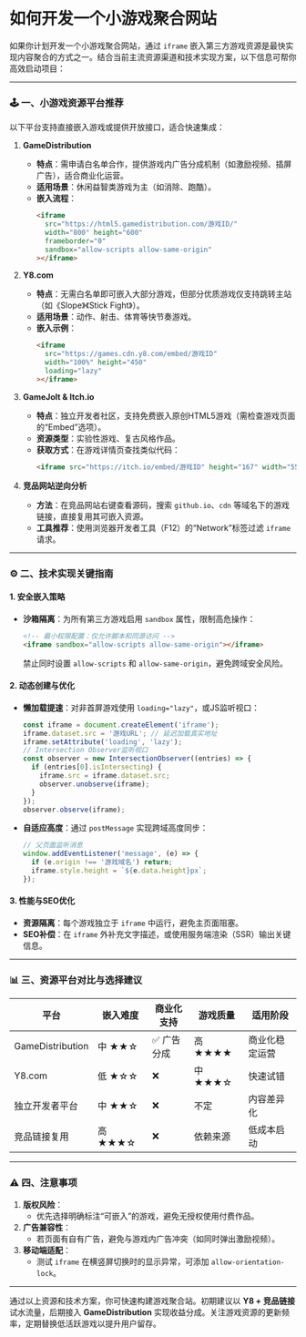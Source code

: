 # 如何开发一个小游戏聚合网站

如果你计划开发一个小游戏聚合网站，通过 `iframe` 嵌入第三方游戏资源是最快实现内容聚合的方式之一。结合当前主流资源渠道和技术实现方案，以下信息可帮你高效启动项目：

---

### 🕹️ **一、小游戏资源平台推荐**
以下平台支持直接嵌入游戏或提供开放接口，适合快速集成：

1. **GameDistribution**  
   - **特点**：需申请白名单合作，提供游戏内广告分成机制（如激励视频、插屏广告），适合商业化运营。  
   - **适用场景**：休闲益智类游戏为主（如消除、跑酷）。  
   - **嵌入流程**：  
     ```html
     <iframe 
       src="https://html5.gamedistribution.com/游戏ID/" 
       width="800" height="600" 
       frameborder="0" 
       sandbox="allow-scripts allow-same-origin"
     ></iframe>
     ```

2. **Y8.com**  
   - **特点**：无需白名单即可嵌入大部分游戏，但部分优质游戏仅支持跳转主站（如《Slope》《Stick Fight》）。  
   - **适用场景**：动作、射击、体育等快节奏游戏。  
   - **嵌入示例**：  
     ```html
     <iframe 
       src="https://games.cdn.y8.com/embed/游戏ID" 
       width="100%" height="450" 
       loading="lazy"
     ></iframe>
     ```

3. **GameJolt & Itch.io**  
   - **特点**：独立开发者社区，支持免费嵌入原创HTML5游戏（需检查游戏页面的“Embed”选项）。  
   - **资源类型**：实验性游戏、复古风格作品。  
   - **获取方式**：在游戏详情页查找类似代码：  
     ```html
     <iframe src="https://itch.io/embed/游戏ID" height="167" width="552"></iframe>
     ```

4. **竞品网站逆向分析**  
   - **方法**：在竞品网站右键查看源码，搜索 `github.io`、`cdn` 等域名下的游戏链接，直接复用其可嵌入资源。  
   - **工具推荐**：使用浏览器开发者工具（F12）的“Network”标签过滤 `iframe` 请求。

---

### ⚙️ **二、技术实现关键指南**  
#### 1. **安全嵌入策略**  
   - **沙箱隔离**：为所有第三方游戏启用 `sandbox` 属性，限制高危操作：  
     ```html
     <!-- 最小权限配置：仅允许脚本和同源访问 -->
     <iframe sandbox="allow-scripts allow-same-origin"></iframe>
     ```
     禁止同时设置 `allow-scripts` 和 `allow-same-origin`，避免跨域安全风险。

#### 2. **动态创建与优化**
   - **懒加载提速**：对非首屏游戏使用 `loading="lazy"`，或JS监听视口：  
     ```javascript
     const iframe = document.createElement('iframe');
     iframe.dataset.src = '游戏URL'; // 延迟加载真实地址
     iframe.setAttribute('loading', 'lazy');
     // Intersection Observer监听视口
     const observer = new IntersectionObserver((entries) => {
       if (entries[0].isIntersecting) {
         iframe.src = iframe.dataset.src;
         observer.unobserve(iframe);
       }
     });
     observer.observe(iframe);
     ```
   - **自适应高度**：通过 `postMessage` 实现跨域高度同步：  
     ```javascript
     // 父页面监听消息
     window.addEventListener('message', (e) => {
       if (e.origin !== '游戏域名') return;
       iframe.style.height = `${e.data.height}px`;
     });
     ```

#### 3. **性能与SEO优化**
   - **资源隔离**：每个游戏独立于 `iframe` 中运行，避免主页面阻塞。  
   - **SEO补偿**：在 `iframe` 外补充文字描述，或使用服务端渲染（SSR）输出关键信息。

---

### 📊 **三、资源平台对比与选择建议**
| **平台**          | 嵌入难度 | 商业化支持 | 游戏质量 | 适用阶段       |  
|-------------------|----------|------------|----------|----------------|  
| GameDistribution  | 中 ★★☆     | ✅ 广告分成 | 高 ★★★★   | 商业化稳定运营 |  
| Y8.com            | 低 ★☆☆     | ❌          | 中 ★★★☆   | 快速试错       |  
| 独立开发者平台    | 中 ★★☆     | ❌          | 不定     | 内容差异化     |  
| 竞品链接复用      | 高 ★★★☆    | ❌          | 依赖来源 | 低成本启动     |  

---

### ⚠️ **四、注意事项**
1. **版权风险**：  
   - 优先选择明确标注“可嵌入”的游戏，避免无授权使用付费作品。  
2. **广告兼容性**：  
   - 若页面有自有广告，避免与游戏内广告冲突（如同时弹出激励视频）。  
3. **移动端适配**：  
   - 测试 `iframe` 在横竖屏切换时的显示异常，可添加 `allow-orientation-lock`。

---

通过以上资源和技术方案，你可快速构建游戏聚合站。初期建议以 **Y8 + 竞品链接** 试水流量，后期接入 **GameDistribution** 实现收益分成。关注游戏资源的更新频率，定期替换低活跃游戏以提升用户留存。